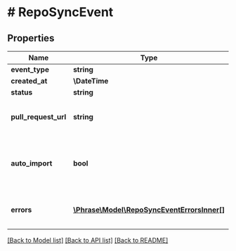 # # RepoSyncEvent

## Properties

Name | Type | Description | Notes
------------ | ------------- | ------------- | -------------
**event_type** | **string** |  | [optional] 
**created_at** | **\DateTime** |  | [optional] 
**status** | **string** |  | [optional] 
**pull_request_url** | **string** | URL of the pull request created on export | [optional] 
**auto_import** | **bool** | Whether the import was triggered by the repo push event | [optional] 
**errors** | [**\Phrase\Model\RepoSyncEventErrorsInner[]**](RepoSyncEventErrorsInner.md) | List of error messages, in case of failure | [optional] 

[[Back to Model list]](../../README.md#documentation-for-models) [[Back to API list]](../../README.md#documentation-for-api-endpoints) [[Back to README]](../../README.md)


